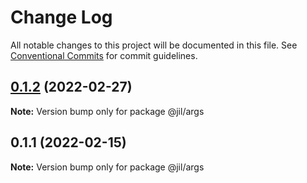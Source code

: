 # Change Log

All notable changes to this project will be documented in this file.
See [Conventional Commits](https://conventionalcommits.org) for commit guidelines.

## [0.1.2](https://github.com/jiljs/jil/compare/@jil/args@0.1.1...@jil/args@0.1.2) (2022-02-27)

**Note:** Version bump only for package @jil/args





## 0.1.1 (2022-02-15)

**Note:** Version bump only for package @jil/args
